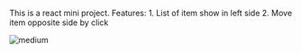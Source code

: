 This is a react mini project.
Features:
    1. List of item show in left side
    2. Move item opposite side by click
    

<img align="left" alt="medium" title="Medium" src="./images/move-com.png" />